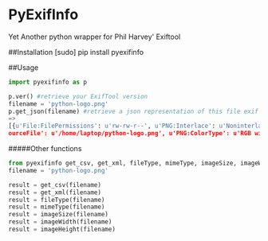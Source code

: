 PyExifInfo
======================================================

Yet Another python wrapper for Phil Harvey' Exiftool

##Installation
		[sudo] pip install pyexifinfo

##Usage

```python
import pyexifinfo as p

p.ver() #retrieve your ExifTool version
filename = 'python-logo.png'
p.get_json(filename) #retrieve a json representation of this file exif
=>
[{u'File:FilePermissions': u'rw-rw-r--', u'PNG:Interlace': u'Noninterlaced', u'S
ourceFile': u'/home/laptop/python-logo.png', u'PNG:ColorType': u'RGB with Alpha', u'File:MIMEType': u'image/png',u'File:FileAccessDate': u'2015:07:20 16:37:22-04:00', u'File:FileModifyDate': u'2014:12:12 20:55:59-05:00', u'File:FileSize': u'9.9 kB', u'PNG:ImageWidth': 290, u'File:FileType': u'PNG', u'File:FileName': u'python-logo.png', u'PNG:Compression': u'Deflate/Inflate', u'PNG:PixelsPerUnitY': 2835, u'PNG:PixelsPerUnitX': 2835, u'PNG:ImageHeight': 82, u'PNG:PixelUnits': u'Meters', u'File:Directory': u'/home/laptop', u'File:FileInodeChangDate': u'2015:07:20 16:37:22-04:00', u'PNG:Filter': u'Adaptive', u'PNG:BitDepth': 8, u'Composite:ImageSize': u'290x82', u'ExifTool:ExifToolVersion': 9.46}]
```

#####Other functions

```python
from pyexifinfo get_csv, get_xml, fileType, mimeType, imageSize, imageWidth, imageHeight
filename = 'python-logo.png'

result = get_csv(filename)
result = get_xml(filename)
result = fileType(filename)
result = mimeType(filename)
result = imageSize(filename)
result = imageWidth(filename)
result = imageHeight(filename)
```



